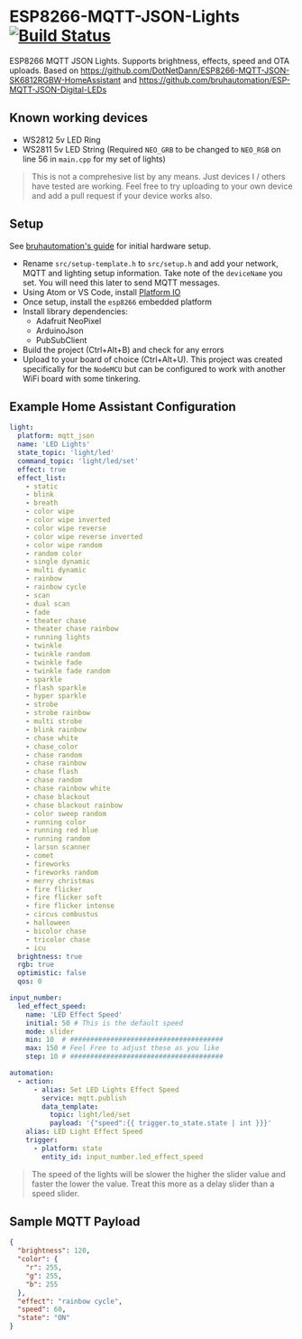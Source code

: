 # ESP8266-MQTT-JSON-Lights [![Build Status](https://travis-ci.org/timmo001/ESP8266-MQTT-JSON-Lights.svg?branch=master)](https://travis-ci.org/timmo001/ESP8266-MQTT-JSON-Lights)
ESP8266 MQTT JSON Lights. Supports brightness, effects, speed and OTA uploads. Based on https://github.com/DotNetDann/ESP8266-MQTT-JSON-SK6812RGBW-HomeAssistant and https://github.com/bruhautomation/ESP-MQTT-JSON-Digital-LEDs

## Known working devices
- WS2812 5v LED Ring
- WS2811 5v LED String (Required `NEO_GRB` to be changed to `NEO_RGB` on line 56 in `main.cpp` for my set of lights)

> This is not a comprehesive list by any means. Just devices I / others have tested are working. Feel free to try uploading to your own device and add a pull request if your device works also.

## Setup
See [bruhautomation's guide](https://github.com/bruhautomation/ESP-MQTT-JSON-Digital-LEDs/blob/master/README.md) for initial hardware setup.

- Rename `src/setup-template.h` to `src/setup.h` and add your network, MQTT and lighting setup information. Take note of the `deviceName` you set. You will need this later to send MQTT messages.
- Using Atom or VS Code, install [Platform IO](https://platformio.org/platformio-ide)
- Once setup, install the `esp8266` embedded platform
- Install library dependencies:
  - Adafruit NeoPixel
  - ArduinoJson
  - PubSubClient
- Build the project (Ctrl+Alt+B) and check for any errors
- Upload to your board of choice (Ctrl+Alt+U). This project was created specifically for the `NodeMCU` but can be configured to work with another WiFi board with some tinkering.

## Example Home Assistant Configuration
```yaml
light:
  platform: mqtt_json
  name: 'LED Lights'
  state_topic: 'light/led'
  command_topic: 'light/led/set'
  effect: true
  effect_list:
    - static
    - blink
    - breath
    - color wipe
    - color wipe inverted
    - color wipe reverse
    - color wipe reverse inverted
    - color wipe random
    - random color
    - single dynamic
    - multi dynamic
    - rainbow
    - rainbow cycle
    - scan
    - dual scan
    - fade
    - theater chase
    - theater chase rainbow
    - running lights
    - twinkle
    - twinkle random
    - twinkle fade
    - twinkle fade random
    - sparkle
    - flash sparkle
    - hyper sparkle
    - strobe
    - strobe rainbow
    - multi strobe
    - blink rainbow
    - chase white
    - chase_color
    - chase random
    - chase rainbow
    - chase flash
    - chase random
    - chase rainbow white
    - chase blackout
    - chase blackout rainbow
    - color sweep random
    - running color
    - running red blue
    - running random
    - larson scanner
    - comet
    - fireworks
    - fireworks random
    - merry christmas
    - fire flicker
    - fire flicker soft
    - fire flicker intense
    - circus combustus
    - halloween
    - bicolor chase
    - tricolor chase
    - icu
  brightness: true
  rgb: true
  optimistic: false
  qos: 0

input_number:
  led_effect_speed:
    name: 'LED Effect Speed'
    initial: 50 # This is the default speed
    mode: slider
    min: 10  # ######################################
    max: 150 # Feel Free to adjust these as you like
    step: 10 # ######################################

automation:
  - action:
      - alias: Set LED Lights Effect Speed
        service: mqtt.publish
        data_template:
          topic: light/led/set
          payload: '{"speed":{{ trigger.to_state.state | int }}}'
    alias: LED Light Effect Speed
    trigger:
      - platform: state
        entity_id: input_number.led_effect_speed
```

> The speed of the lights will be slower the higher the slider value and faster the lower the value. Treat this more as a delay slider than a speed slider.

## Sample MQTT Payload
```json
{
  "brightness": 120,
  "color": {
    "r": 255,
    "g": 255,
    "b": 255
  },
  "effect": "rainbow cycle",
  "speed": 60,
  "state": "ON"
}
```

